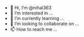 - 👋 Hi, I’m @nihal363
- 👀 I’m interested in ...
- 🌱 I’m currently learning ...
- 💞️ I’m looking to collaborate on ...
- 📫 How to reach me ...

<!---
nihal363/nihal363 is a ✨ special ✨ repository because its `README.md` (this file) appears on your GitHub profile.
You can click the Preview link to take a look at your changes.
--
